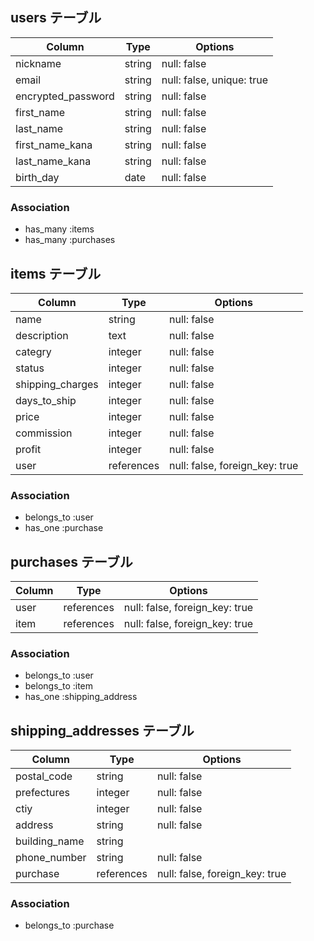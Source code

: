 ## users テーブル

| Column                          | Type   | Options                    |
| ------------------------------- | ------ | ---------------------------|
| nickname                        | string | null: false                |
| email                           | string | null: false, unique: true  |
| encrypted_password              | string | null: false                |
| first_name                      | string | null: false                |
| last_name                       | string | null: false                |
| first_name_kana                 | string | null: false                |
| last_name_kana                  | string | null: false                |
| birth_day                       | date   | null: false                |

### Association
- has_many :items
- has_many :purchases

## items テーブル

| Column           | Type       | Options                        |
| -----------------| ---------- | -------------------------------|
| name             | string     | null: false                    |
| description      | text       | null: false                    |
| categry          | integer    | null: false                    |
| status           | integer    | null: false                    |
| shipping_charges | integer    | null: false                    |
| days_to_ship     | integer    | null: false                    |
| price            | integer    | null: false                    |
| commission       | integer    | null: false                    |
| profit           | integer    | null: false                    |
| user             | references | null: false, foreign_key: true |

### Association
- belongs_to :user
- has_one :purchase

## purchases テーブル

| Column           | Type       | Options                        |
| -----------------| ---------- | -------------------------------|
| user             | references | null: false, foreign_key: true |
| item             | references | null: false, foreign_key: true |

### Association
- belongs_to :user
- belongs_to :item
- has_one :shipping_address

## shipping_addresses テーブル

| Column        | Type       | Options                        |
| --------------| ---------- | -------------------------------|
| postal_code   | string     | null: false                    |
| prefectures   | integer    | null: false                    |
| ctiy          | integer    | null: false                    |
| address       | string     | null: false                    |
| building_name | string     |                                |
| phone_number  | string     | null: false                    |
| purchase      | references | null: false, foreign_key: true |

### Association
- belongs_to :purchase
